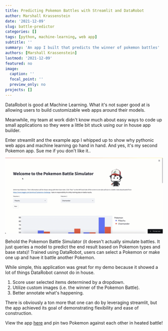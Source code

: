 ```yaml
---
title: Predicting Pokemon Battles with Streamlit and DataRobot
author: Marshall Krassenstein
date: '2021-12-09'
slug: battle-predictor
categories: []
tags: [python, machine-learning, web app]
subtitle: ''
summary: 'An app I built that predicts the winner of pokemon battles'
authors: [Marshall Krassenstein]
lastmod: '2021-12-09'
featured: no
image:
  caption: ''
  focal_point: ''
  preview_only: no
projects: []
---
```



DataRobot is good at Machine Learning. What it's not super good at is allowing users to build customizable web apps around their models. 

Meanwhile, my team at work didn't know much about easy ways to code up small applications so they were a little bit stuck using our in house app builder. 

Enter streamlit and the example app I whipped up to show why pythonic web apps and machine learning go hand in hand. And yes, it's my second Pokemon app. Sue me if you don't like it..

![Battle Predicting in Action](battle_simulator_gif.gif)

Behold the Pokemon Battle Simulator (it doesn't actually simulate battles. It just queries a model to predict the end result based on Pokemon types and base stats)!
Trained using DataRobot, users can select a Pokemon or make one up and have it battle another Pokemon.

While simple, this application was great for my demo because it showed a lot of things DataRobot cannot do in house.

  1. Score user selected items determined by a dropdown.
  2. Utilize custom images (i.e. the winner of the Pokemon Battle).
  3. Better annotate what's happening.

There is obviously a ton more that one can do by leveraging streamlit, but the app achieved its goal of demonstrating flexibility and ease of construction.

View the app [here](https://pokepredict.streamlit.app/) and pin two Pokemon against each other in heated battle!

<!-- <iframe src="https://pokepredict.streamlit.app/" width="1152" height="900px"></iframe> -->



